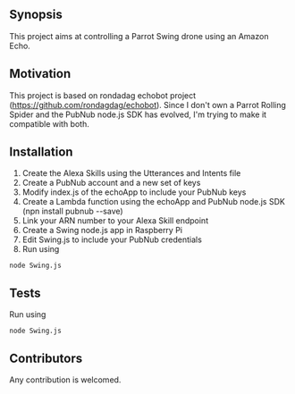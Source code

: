 ## Synopsis

This project aims at controlling a Parrot Swing drone using an Amazon Echo.

## Motivation

This project is based on rondadag echobot project (https://github.com/rondagdag/echobot). Since I don't own a Parrot Rolling Spider and the PubNub node.js SDK has evolved, I'm trying to make it compatible with both.

## Installation

1. Create the Alexa Skills using the Utterances and Intents file
2. Create a PubNub account and a new set of keys
3. Modify index.js of the echoApp to include your PubNub keys
3. Create a Lambda function using the echoApp and PubNub node.js SDK (npn install pubnub --save)
4. Link your ARN number to your Alexa Skill endpoint
5. Create a Swing node.js app in Raspberry Pi
6. Edit Swing.js to include your PubNub credentials
7. Run using 
```
node Swing.js
```

## Tests

Run using 
```
node Swing.js
```
## Contributors

Any contribution is welcomed.
